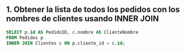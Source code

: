 ## 1. Obtener la lista de todos los pedidos con los nombres de clientes usando INNER JOIN

```sql
SELECT p.id AS PedidoID, c.nombre AS ClienteNombre
FROM Pedidos p
INNER JOIN Clientes c ON p.cliente_id = c.id;
```